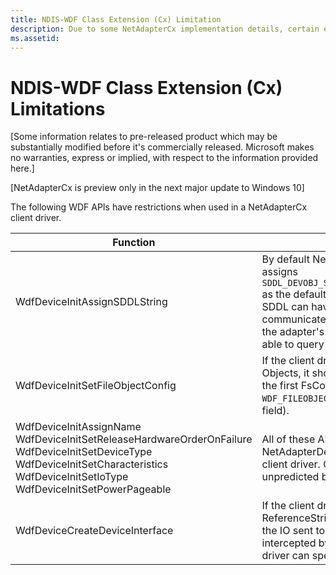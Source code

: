```yaml
---
title: NDIS-WDF Class Extension (Cx) Limitation
description: Due to some NetAdapterCx implementation details, certain existing WDF APIs need to be used carefully
ms.assetid: 
---
```


# NDIS-WDF Class Extension (Cx) Limitations

\[Some information relates to pre-released product which may be substantially modified before it's commercially released. Microsoft makes no warranties, express or implied, with respect to the information provided here.\]

\[NetAdapterCx is preview only in the next major update to Windows 10\]

The following WDF APIs have restrictions when used in a NetAdapterCx client driver.

|Function | Description |
|-|-|
| WdfDeviceInitAssignSDDLString | By default NetAdapterDeviceInitConfig assigns `SDDL_DEVOBJ_SYS_ALL_ADM_RWX_WORLD_RW_RES_R` as the default SDDL. Any more restrictive SDDL can have an impact on how the OS communicates with the adapter. For example, the adapter's statistics page might not be able to query the needed info |
|WdfDeviceInitSetFileObjectConfig| If the client driver wants to use WDF File Objects, it should not let the framework use the first FsContext. This can be configured in `WDF_FILEOBJECT_CONFIG` (**FileObjectClass** field). |
| WdfDeviceInitAssignName <br/> WdfDeviceInitSetReleaseHardwareOrderOnFailure <br/> WdfDeviceInitSetDeviceType <br/> WdfDeviceInitSetCharacteristics <br/>  WdfDeviceInitSetIoType <br/>  WdfDeviceInitSetPowerPageable | All of these APIs are called from NetAdapterDeviceInitConfig on behalf of the client driver. Calling these might result in unpredicted behavior. |
| WdfDeviceCreateDeviceInterface | If the client driver calls this API with the ReferenceString parameter equal to NULL, all the IO sent to the device interface will be intercepted by NDIS. To bypass this the client driver can specify any reference string. |
